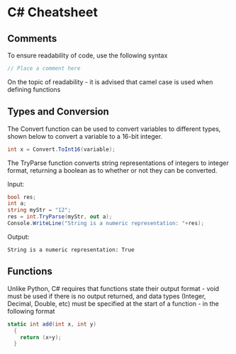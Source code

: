 # C# Cheatsheet

## Comments
To ensure readability of code, use the following syntax
```c#
// Place a comment here
```
On the topic of readability - it is advised that camel case is used when defining functions

## Types and Conversion
The Convert function can be used to convert variables to different types, shown below to convert a variable to a 16-bit integer.
```c#
int x = Convert.ToInt16(variable);
```
The TryParse function converts string representations of integers to integer format, returning a boolean as to whether or not they can be converted.

Input:
```c#
bool res;
int a;
string myStr = "12";
res = int.TryParse(myStr, out a);
Console.WriteLine("String is a numeric representation: "+res);
```
Output:
```
String is a numeric representation: True
```

## Functions

Unlike Python, C# requires that functions state their output format - void must be used if there is no output returned, and data types (Integer, Decimal, Double, etc) must be specified at the start of a function - in the following format
```c#
static int add(int x, int y)
  {
    return (x+y);
  }
